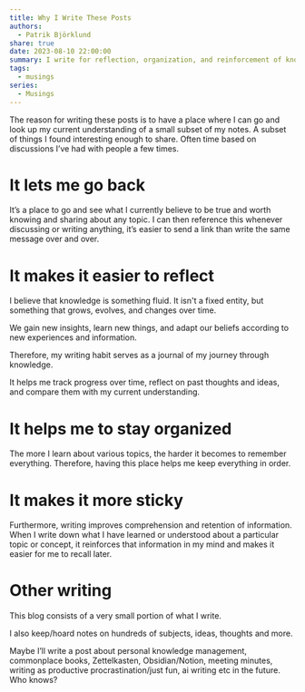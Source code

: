```yaml
---
title: Why I Write These Posts
authors:
  - Patrik Björklund
share: true
date: 2023-08-10 22:00:00
summary: I write for reflection, organization, and reinforcement of knowledge. That’s it.
tags:
  - musings
series:
  - Musings
---
```


The reason for writing these posts is to have a place where I can go and look up my current understanding of a small subset of my notes. A subset of things I found interesting enough to share. Often time based on discussions I’ve had with people a few times.
# It lets me go back

It’s a place to go and see what I currently believe to be true and worth knowing and sharing about any topic. I can then reference this whenever discussing or writing anything, it’s easier to send a link than write the same message over and over.
# It makes it easier to reflect

I believe that knowledge is something fluid. It isn't a fixed entity, but something that grows, evolves, and changes over time. 

We gain new insights, learn new things, and adapt our beliefs according to new experiences and information.

Therefore, my writing habit serves as a journal of my journey through knowledge. 

It helps me track progress over time, reflect on past thoughts and ideas, and compare them with my current understanding.
# It helps me to stay organized

The more I learn about various topics, the harder it becomes to remember everything. Therefore, having this place helps me keep everything in order.
# It makes it more sticky

Furthermore, writing improves comprehension and retention of information. When I write down what I have learned or understood about a particular topic or concept, it reinforces that information in my mind and makes it easier for me to recall later.

# Other writing

This blog consists of a very small portion of what I write. 

I also keep/hoard notes on hundreds of subjects, ideas, thoughts and more. 

Maybe I’ll write a post about personal knowledge management, commonplace books, Zettelkasten, Obsidian/Notion, meeting minutes, writing as productive procrastination/just fun, ai writing etc in the future. Who knows?